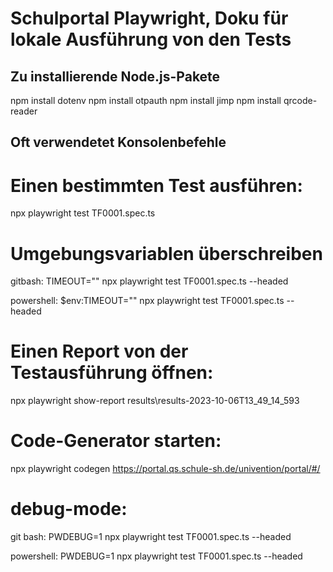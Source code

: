 # Schulportal Playwright, Doku für lokale Ausführung von den Tests

## Zu installierende Node.js-Pakete
npm install dotenv
npm install otpauth
npm install jimp
npm install qrcode-reader

## Oft verwendetet Konsolenbefehle

# Einen bestimmten Test ausführen: 
npx playwright test TF0001.spec.ts

# Umgebungsvariablen überschreiben
gitbash: TIMEOUT="" npx playwright test TF0001.spec.ts --headed

powershell:
$env:TIMEOUT=""
npx playwright test TF0001.spec.ts --headed

# Einen Report von der Testausführung öffnen: 
npx playwright show-report results\results-2023-10-06T13_49_14_593

# Code-Generator starten: 
npx playwright codegen https://portal.qs.schule-sh.de/univention/portal/#/

# debug-mode: 
git bash: PWDEBUG=1 npx playwright test TF0001.spec.ts --headed

powershell:
PWDEBUG=1
npx playwright test TF0001.spec.ts --headed